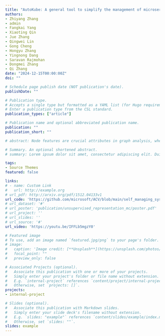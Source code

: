 ```yaml
---
title: "AutoKube: A general tool to simplify the management of microservices in Kubernetes by leveraging a LLM-powered agent management system."
authors:
- Zhiyang Zhang
- admin
- Fangkai Yang
- Xiaoting Qin
- Jue Zhang
- Qingwei Lin
- Gong Cheng
- Hongyu Zhang
- Yingnong Dang
- Saravan Rajmohan
- Dongmei Zhang
- Qi Zhang
date: "2024-12-15T00:00:00Z"
doi: ""

# Schedule page publish date (NOT publication's date).
publishDate: ""

# Publication type.
# Accepts a single type but formatted as a YAML list (for Hugo requirements).
# Enter a publication type from the CSL standard.
publication_types: ["article"]

# Publication name and optional abbreviated publication name.
publication: ""
publication_short: ""

# abstract: Node features are crucial attributes in graph analysis, where many methodologies leverage these features for graph representations such as Graph Neural Networks (GNNs) obtain representations by aggregating neighbor features. However, incomplete node features are ubiquitous in real-world scenarios, such as social networks, where the attributes of users may be partly private. Consequently, the performance of existing methods for node feature imputation is impeded in graphs with low homogeneity. Moreover, these methods only focus on transductive tasks, overlooking the issue of feature offset existing under inductive tasks. To address these challenges, we introduce FPMAE, a novel approach combining feature propagation and a graph masked autoencoder that excels under both transductive and inductive settings. First, FPMAE designs an algorithm that randomly connects nodes in the training set with the same label to enhance the homogeneity of the graph. Second, FPMAE takes the features obtained by feature propagation on the original graph after random edge dropping as input, and the features obtained by feature propagation on the enhanced homogeneous graph as the reconstruction target to learn a GraphMAE model. Finally, we design a two-step representation generation method at the inference stage. After being reconstructed by feature propagation, the input features will be reconstructed by the full GraphMAE once more, and then fed into the encoder to obtain embeddings that can be exploited by downstream tasks. Various experiments are conducted on six public datasets and an additional dataset collected from records of voyages with naturally missing features to validate the performance of FPMAE. The results show that FPMAE outperforms the state-of-the-art methods, showing its effectiveness in attribute graph analysis tasks with missing features.

# Summary. An optional shortened abstract.
# summary: Lorem ipsum dolor sit amet, consectetur adipiscing elit. Duis posuere tellus ac convallis placerat. Proin tincidunt magna sed ex sollicitudin condimentum.

tags:
- Source Themes
featured: false

links:
# - name: Custom Link
#   url: http://example.org
# url_pdf: http://arxiv.org/pdf/1512.04133v1
url_code: 'https://github.com/microsoft/ACV/blob/main/self_managing_systems/microservice/AutoKube/README.md'
# url_dataset: '#'
# url_poster: 'publication/unsupervised_representation_mc/poster.pdf'
# url_project: ''
# url_slides: ''
# url_source: '#'
url_video: 'https://youtu.be/IFFLb5mgzY0'

# Featured image
# To use, add an image named `featured.jpg/png` to your page's folder. 
# image:
#   caption: 'Image credit: [**Unsplash**](https://unsplash.com/photos/s9CC2SKySJM)'
#   focal_point: ""
#   preview_only: false

# Associated Projects (optional).
#   Associate this publication with one or more of your projects.
#   Simply enter your project's folder or file name without extension.
#   E.g. `internal-project` references `content/project/internal-project/index.md`.
#   Otherwise, set `projects: []`.
projects:
- internal-project

# Slides (optional).
#   Associate this publication with Markdown slides.
#   Simply enter your slide deck's filename without extension.
#   E.g. `slides: "example"` references `content/slides/example/index.md`.
#   Otherwise, set `slides: ""`.
slides: example
---
```


<!-- {{% callout note %}}
Create your slides in Markdown - click the *Slides* button to check out the example.
{{% /callout %}}

Add the publication's **full text** or **supplementary notes** here. You can use rich formatting such as including [code, math, and images](https://docs.hugoblox.com/content/writing-markdown-latex/). -->

